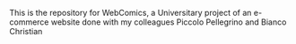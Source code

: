 This is the repository for WebComics, a Universitary project of an e-commerce website done with my colleagues Piccolo Pellegrino and Bianco Christian
